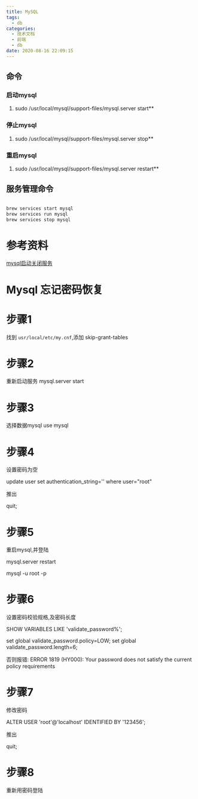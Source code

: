 ```yaml
---
title: MySQL
tags:
  - db
categories:
  - 技术文档
  - 前端
  - db
date: 2020-08-16 22:09:15
---
```


## 命令

### 启动mysql

1. sudo /usr/local/mysql/support-files/mysql.server start**

### 停止mysql

1. sudo /usr/local/mysql/support-files/mysql.server stop**

### 重启mysql

1. sudo /usr/local/mysql/support-files/mysql.server restart**



## 服务管理命令

```bash

brew services start mysql
brew services run mysql
brew services stop mysql
```

# 参考资料
[mysql启动关闭服务](https://www.jianshu.com/p/eee8a7de179c)


# Mysql 忘记密码恢复

# 步骤1

找到 `usr/local/etc/my.cnf`,添加 skip-grant-tables

# 步骤2

重新启动服务 mysql.server start

# 步骤3

选择数据mysql use mysql

# 步骤4

设置密码为空

update user set authentication_string='' where user="root"


推出

quit;

# 步骤5

重启mysql,并登陆

mysql.server restart

mysql -u root -p

# 步骤6


设置密码校验规格,及密码长度

SHOW VARIABLES LIKE 'validate_password%';

set global validate_password.policy=LOW;
set global validate_password.length=6;

否则报错: ERROR 1819 (HY000): Your password does not satisfy the current policy requirements

# 步骤7

修改密码

ALTER USER 'root'@'localhost' IDENTIFIED BY '123456';

推出

quit;

# 步骤8

重新用密码登陆
